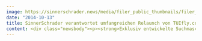 ```yaml
---
image: https://sinnerschrader.news/media/filer_public_thumbnails/filer_public/a3/07/a3079178-8556-46e7-b366-ee1fc24104d7/varfoldersdjk8pxf42x64d8fxslz8jcc8fc0000gnttmpz44vgq__480x288_q85_crop_subsampling-2_upscale.jpg
date: "2014-10-13"
title: SinnerSchrader verantwortet umfangreichen Relaunch von TUIfly.com
content: <div class="newsbody"><p><strong>Exklusiv entwickelte Suchmaschinentechnologie bringt Speed und Komfort</strong></p><p><a href="http&#58;//TUIfly.com">TUIfly.com</a> präsentiert sich mit einem frischen Erscheinungsbild und neuen Funktionen, die die Buchung von Flugreisen noch komfortabler und schneller machen. Ein interdisziplinäres Team aus Designern, User-Experience-Spezialisten und Developern von SinnerSchrader konzipierte und gestaltete den Relaunch sowie übernahm dessen Umsetzung in enger Zusammenarbeit mit dem Kunden.</p><p>SinnerSchrader entwickelte exklusiv für TUIfly.com eine Suchengine auf Basis moderner Big-Data-Ansätze und performanter Cachingtechnologien. Die am Markt einmalige Lösung macht die Flugsuche schneller, übersichtlicher und flexibler. Ist ein Nutzer noch nicht auf ein spezielles Reiseziel festgelegt, kann er jetzt mit einer Suchanfrage gleichzeitig nach verschiedenen Start- und Zielflughäfen suchen. Im Anschluss kann er dann aus einer transparenten Übersicht die für ihn passendste Strecke auswählen. Schnäppchenjäger können gezielt nur nach Spar-Angeboten suchen.</p><p>Das neue TUIfly.com setzt zudem auf On-Site-Targeting, um dem einzelnen Nutzer personalisierte, relevantere Angebote anzeigen zu können.</p><p>TUIfly.com ist langjähriger Kunde von SinnerSchrader. Digitalagentur verantwortet neben der Plattform zudem die strategische Markenführung sowie die Konzeption und Umsetzung von kanalübergreifenden Kampagnen.</p></div>
---
```

